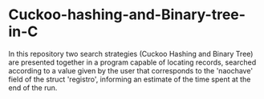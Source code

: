 # Cuckoo-hashing-and-Binary-tree-in-C
In this repository two search strategies (Cuckoo Hashing and Binary Tree) are presented together in a program capable of locating records, searched according to a value given by the user that corresponds to the 'naochave' field of the struct 'registro', informing an estimate of the time spent at the end of the run.
